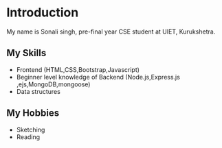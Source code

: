 # Introduction
My name is Sonali singh, pre-final year CSE student at UIET, Kurukshetra.

## My Skills
- Frontend (HTML,CSS,Bootstrap,Javascript)
- Beginner level knowledge of Backend (Node.js,Express.js ,ejs,MongoDB,mongoose)
- Data structures

## My Hobbies 
- Sketching
- Reading

